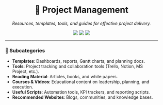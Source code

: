 <h1 align="center">📌 Project Management</h1>

<p align="center">
  <i>Resources, templates, tools, and guides for effective project delivery.</i>
</p>

<p align="center">
  <img src="https://img.shields.io/badge/Type-Resources-blue?style=flat-square" />
  <img src="https://img.shields.io/badge/Focus-Planning%20%7C%20Execution%20%7C%20Tracking-purple?style=flat-square" />
  <img src="https://img.shields.io/badge/Tools-Trello%2C%20Notion%2C%20MS%20Project-lightgrey?style=flat-square" />
</p>

---

### 📂 Subcategories

- **Templates**: Dashboards, reports, Gantt charts, and planning docs.
- **Tools**: Project tracking and collaboration tools (Trello, Notion, MS Project, etc.).
- **Reading Material**: Articles, books, and white papers.
- **Courses & Videos**: Educational content on leadership, planning, and execution.
- **Useful Scripts**: Automation tools, KPI trackers, and reporting scripts.
- **Recommended Websites**: Blogs, communities, and knowledge bases.
